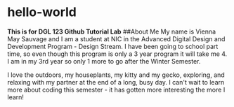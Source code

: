 # hello-world
**This is for DGL 123 Github Tutorial Lab**
##About Me
My name is Vienna May Sauvage and I am a student at NIC in the Advanced Digital Design and Development Program - Design Stream. I have been going to school part time, so even though this program is only a 3 year program it will take me 4. I am in my 3rd year so only 1 more to go after the Winter Semester. 

I love the outdoors, my houseplants, my kitty and my gecko, exploring, and relaxing with my partner at the end of a long, busy day. I can't wait to learn more about coding this semester - it has gotten more interesting the more I learn! 

